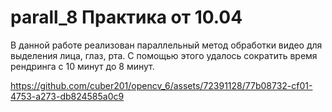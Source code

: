 # parall_8 Практика от 10.04
В данной работе реализован параллельный метод обработки видео для выделения лица, глаз, рта. С помощью этого удалось сократить время рендринга с 10 минут до 8 минут.

https://github.com/cuber201/opencv_6/assets/72391128/77b08732-cf01-4753-a273-db824585a0c9
